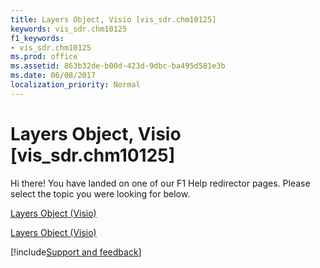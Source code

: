 ```yaml
---
title: Layers Object, Visio [vis_sdr.chm10125]
keywords: vis_sdr.chm10125
f1_keywords:
- vis_sdr.chm10125
ms.prod: office
ms.assetid: 863b32de-b00d-423d-9dbc-ba495d581e3b
ms.date: 06/08/2017
localization_priority: Normal
---
```



# Layers Object, Visio [vis_sdr.chm10125]

Hi there! You have landed on one of our F1 Help redirector pages. Please select the topic you were looking for below.

[Layers Object (Visio)](https://msdn.microsoft.com/library/9109debe-da6b-6518-f39d-012ebfe897e3.aspx)

[Layers Object (Visio)](https://msdn.microsoft.com/library/6dd2ed40-5496-677b-6a32-9df80cd364d9%28Office.15%29.aspx)

[!include[Support and feedback](~/includes/feedback-boilerplate.md)]